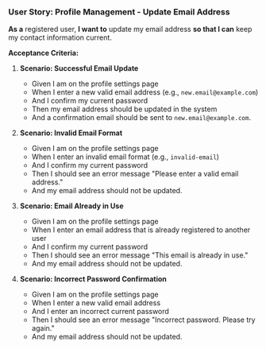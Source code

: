 ### User Story: Profile Management - Update Email Address

**As a** registered user,
**I want to** update my email address
**so that I can** keep my contact information current.

**Acceptance Criteria:**
1.  **Scenario: Successful Email Update**
    *   Given I am on the profile settings page
    *   When I enter a new valid email address (e.g., `new.email@example.com`)
    *   And I confirm my current password
    *   Then my email address should be updated in the system
    *   And a confirmation email should be sent to `new.email@example.com`.

2.  **Scenario: Invalid Email Format**
    *   Given I am on the profile settings page
    *   When I enter an invalid email format (e.g., `invalid-email`)
    *   And I confirm my current password
    *   Then I should see an error message "Please enter a valid email address."
    *   And my email address should not be updated.

3.  **Scenario: Email Already in Use**
    *   Given I am on the profile settings page
    *   When I enter an email address that is already registered to another user
    *   And I confirm my current password
    *   Then I should see an error message "This email is already in use."
    *   And my email address should not be updated.

4.  **Scenario: Incorrect Password Confirmation**
    *   Given I am on the profile settings page
    *   When I enter a new valid email address
    *   And I enter an incorrect current password
    *   Then I should see an error message "Incorrect password. Please try again."
    *   And my email address should not be updated.
